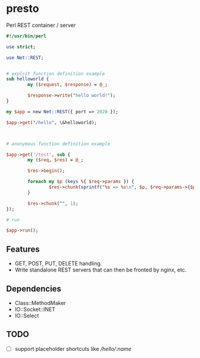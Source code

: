 presto
======

Perl REST container / server

```perl
#!/usr/bin/perl

use strict;

use Net::REST;


# explcit function definition example
sub helloworld {
        my ($request, $response) = @_;

        $response->write("hello world!");
}

my $app = new Net::REST({ port => 2020 });

$app->get("/hello", \&helloworld);



# anonymous function definition example

$app->get('/test', sub {
        my ($req, $res) = @_;

        $res->begin();

        foreach my $p (keys %{ $req->params }) {
                $res->chunk(sprintf("%s => %s\n", $p, $req->params->{$p}) );
        }

        $res->chunk("", 1);
});

# run

$app->run();
```

## Features
- GET, POST, PUT, DELETE handling.
- Write standalone REST servers that can then be fronted by nginx, etc.

## Dependencies
- Class::MethodMaker
- IO::Socket::INET
- IO::Select

## TODO
- [ ] support placeholder shortcuts like */hello/:name*
